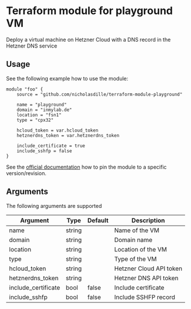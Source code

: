 # Terraform module for playground VM

Deploy a virtual machine on Hetzner Cloud with a DNS record in the Hetzner DNS service

## Usage

See the following example how to use the module:

```hcl
module "foo" {
    source = "github.com/nicholasdille/terraform-module-playground"

    name = "playground"
    domain = "inmylab.de"
    location = "fsn1"
    type = "cpx32"

    hcloud_token = var.hcloud_token
    hetznerdns_token = var.hetznerdns_token

    include_certificate = true
    include_sshfp = false
}
```

See the [official documentation](https://developer.hashicorp.com/terraform/language/modules/sources#selecting-a-revision) how to pin the module to a specific version/revision.

## Arguments

The following arguments are supported

| Argument            | Type   | Default | Description             |
| ------------------- | ------ | ------- | ----------------------- |
| name                | string |         | Name of the VM          |
| domain              | string |         | Domain name             |
| location            | string |         | Location of the VM      |
| type                | string |         | Type of the VM          |
| hcloud_token        | string |         | Hetzner Cloud API token |
| hetznerdns_token    | string |         | Hetzner DNS API token   |
| include_certificate | bool   | false   | Include certificate     |
| include_sshfp       | bool   | false   | Include SSHFP record    |
